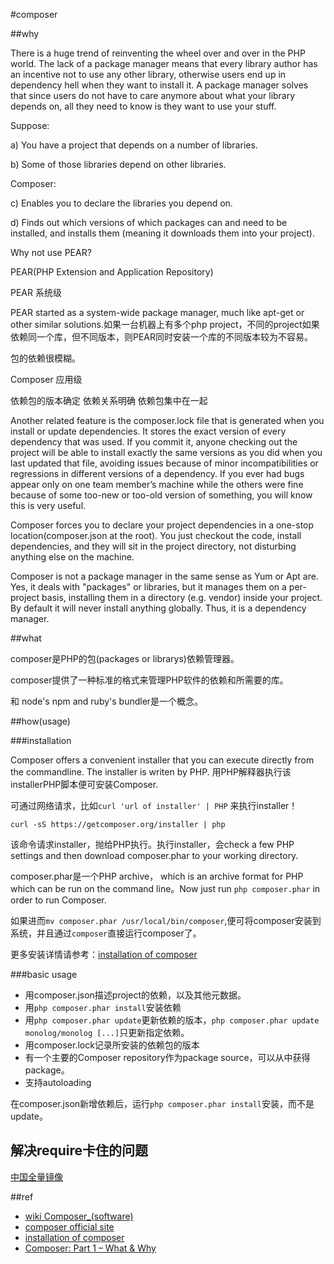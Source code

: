 #composer

##why

There is a huge trend of reinventing the wheel over and over in the PHP world. The lack of a package manager means that every library author has an incentive not to use any other library, otherwise users end up in dependency hell when they want to install it. A package manager solves that since users do not have to care anymore about what your library depends on, all they need to know is they want to use your stuff. 

Suppose:

a) You have a project that depends on a number of libraries.

b) Some of those libraries depend on other libraries.

Composer:

c) Enables you to declare the libraries you depend on.

d) Finds out which versions of which packages can and need to be installed, and installs them (meaning it downloads them into your project).

Why not use PEAR?

PEAR(PHP Extension and Application Repository)

PEAR 系统级 

PEAR started as a system-wide package manager, much like apt-get or other similar solutions.如果一台机器上有多个php project，不同的project如果依赖同一个库，但不同版本，则PEAR同时安装一个库的不同版本较为不容易。

包的依赖很模糊。

Composer 应用级

依赖包的版本确定
依赖关系明确
依赖包集中在一起

 Another related feature is the composer.lock file that is generated when you install or update dependencies. It stores the exact version of every dependency that was used. If you commit it, anyone checking out the project will be able to install exactly the same versions as you did when you last updated that file, avoiding issues because of minor incompatibilities or regressions in different versions of a dependency. If you ever had bugs appear only on one team member’s machine while the others were fine because of some too-new or too-old version of something, you will know this is very useful.

Composer forces you to declare your project dependencies in a one-stop location(composer.json at the root). You just checkout the code, install dependencies, and they will sit in the project directory, not disturbing anything else on the machine. 

Composer is not a package manager in the same sense as Yum or Apt are. Yes, it deals with "packages" or libraries, but it manages them on a per-project basis, installing them in a directory (e.g. vendor) inside your project. By default it will never install anything globally. Thus, it is a dependency manager.

##what

composer是PHP的包(packages or librarys)依赖管理器。

composer提供了一种标准的格式来管理PHP软件的依赖和所需要的库。

和 node's npm and ruby's bundler是一个概念。

##how(usage)

###installation

Composer offers a convenient installer that you can execute directly from the commandline. The installer is writen by PHP. 用PHP解释器执行该installerPHP脚本便可安装Composer.

可通过网络请求，比如`curl 'url of installer' | PHP` 来执行installer！

`curl -sS https://getcomposer.org/installer | php`

该命令请求installer，抛给PHP执行。执行installer，会check a few PHP settings and then download composer.phar to your working directory.

composer.phar是一个PHP archive， which is an archive format for PHP which can be run on the command line。Now just run `php composer.phar` in order to run Composer.

如果进而`mv composer.phar /usr/local/bin/composer`,便可将composer安装到系统，并且通过`composer`直接运行composer了。

更多安装详情请参考：[installation of composer](https://getcomposer.org/doc/00-intro.md)

###basic usage

- 用composer.json描述project的依赖，以及其他元数据。
- 用`php composer.phar install`安装依赖
- 用`php composer.phar update`更新依赖的版本，`php composer.phar update monolog/monolog [...]`只更新指定依赖。
- 用composer.lock记录所安装的依赖包的版本
- 有一个主要的Composer repository作为package source，可以从中获得package。
- 支持autoloading

在composer.json新增依赖后，运行`php composer.phar install`安装，而不是update。



## 解决require卡住的问题 

[中国全量镜像](https://pkg.phpcomposer.com/)


##ref

- [wiki Composer_(software)](https://en.wikipedia.org/wiki/Composer_(software))
- [composer official site](http://getcomposer.org/)
- [installation of composer](https://getcomposer.org/doc/00-intro.md)
- [Composer: Part 1 – What & Why](http://blog.nelm.io/2011/12/composer-part-1-what-why/)